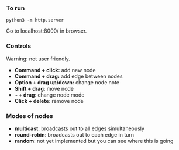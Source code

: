 ### To run

```
python3 -m http.server
```

Go to localhost:8000/ in browser.

### Controls

Warning: not user friendly.

- **Command + click:** add new node
- **Command + drag:** add edge between nodes
- **Option + drag up/down:** change node note
- **Shift + drag**: move node
- **`~` + drag**: change node mode
- **Click + delete**: remove node

### Modes of nodes

- **multicast**: broadcasts out to all edges simultaneously
- **round-robin**: broadcasts out to each edge in turn
- **random**: not yet implemented but you can see where this is going
